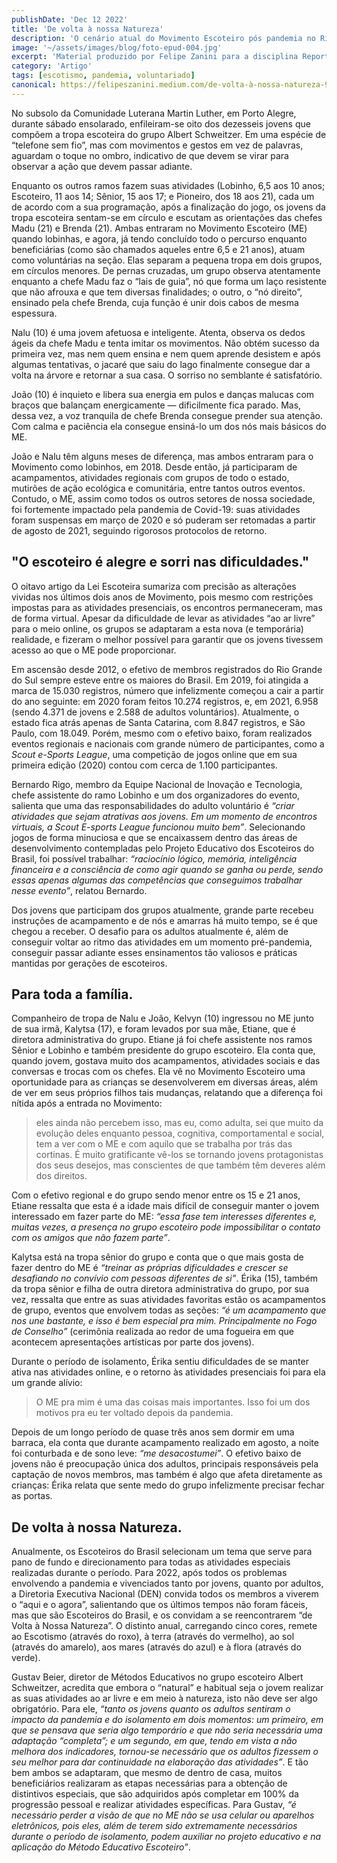 ```yaml
---
publishDate: 'Dec 12 2022'
title: 'De volta à nossa Natureza'
description: 'O cenário atual do Movimento Escoteiro pós pandemia no Rio Grande do Sul e a busca por uma reconstrução de identidade. Material produzido por Felipe Zanini para a disciplina Reportagem e Entrevista, durante a faculdade de Jornalismo (PUCRS).'
image: '~/assets/images/blog/foto-epud-004.jpg'
excerpt: 'Material produzido por Felipe Zanini para a disciplina Reportagem e Entrevista, durante a faculdade de Jornalismo (PUCRS).'
category: 'Artigo'
tags: [escotismo, pandemia, voluntariado]
canonical: https://felipeszanini.medium.com/de-volta-à-nossa-natureza-9201072ae163
---
```


No subsolo da Comunidade Luterana Martin Luther, em Porto Alegre, durante sábado ensolarado, enfileiram-se oito dos dezesseis jovens que compõem a tropa escoteira do grupo Albert Schweitzer. Em uma espécie de “telefone sem fio”, mas com movimentos e gestos em vez de palavras, aguardam o toque no ombro, indicativo de que devem se virar para observar a ação que devem passar adiante.

Enquanto os outros ramos fazem suas atividades (Lobinho, 6,5 aos 10 anos; Escoteiro, 11 aos 14; Sênior, 15 aos 17; e Pioneiro, dos 18 aos 21), cada um de acordo com a sua programação, após a finalização do jogo, os jovens da tropa escoteira sentam-se em círculo e escutam as orientações das chefes Madu (21) e Brenda (21). Ambas entraram no Movimento Escoteiro (ME) quando lobinhas, e agora, já tendo concluído todo o percurso enquanto beneficiárias (como são chamados aqueles entre 6,5 e 21 anos), atuam como voluntárias na seção. Elas separam a pequena tropa em dois grupos, em círculos menores. De pernas cruzadas, um grupo observa atentamente enquanto a chefe Madu faz o “lais de guia”, nó que forma um laço resistente que não afrouxa e que tem diversas finalidades; o outro, o “nó direito”, ensinado pela chefe Brenda, cuja função é unir dois cabos de mesma espessura.

Nalu (10) é uma jovem afetuosa e inteligente. Atenta, observa os dedos ágeis da chefe Madu e tenta imitar os movimentos. Não obtém sucesso da primeira vez, mas nem quem ensina e nem quem aprende desistem e após algumas tentativas, o jacaré que saiu do lago finalmente consegue dar a volta na árvore e retornar a sua casa. O sorriso no semblante é satisfatório.

João (10) é inquieto e libera sua energia em pulos e danças malucas com braços que balançam energicamente — dificilmente fica parado. Mas, dessa vez, a voz tranquila de chefe Brenda consegue prender sua atenção. Com calma e paciência ela consegue ensiná-lo um dos nós mais básicos do ME.

João e Nalu têm alguns meses de diferença, mas ambos entraram para o Movimento como lobinhos, em 2018. Desde então, já participaram de acampamentos, atividades regionais com grupos de todo o estado, mutirões de ação ecológica e comunitária, entre tantos outros eventos. Contudo, o ME, assim como todos os outros setores de nossa sociedade, foi fortemente impactado pela pandemia de Covid-19: suas atividades foram suspensas em março de 2020 e só puderam ser retomadas a partir de agosto de 2021, seguindo rigorosos protocolos de retorno.

## "O escoteiro é alegre e sorri nas dificuldades."

O oitavo artigo da Lei Escoteira sumariza com precisão as alterações vividas nos últimos dois anos de Movimento, pois mesmo com restrições impostas para as atividades presenciais, os encontros permaneceram, mas de forma virtual. Apesar da dificuldade de levar as atividades “ao ar livre” para o meio online, os grupos se adaptaram a esta nova (e temporária) realidade, e fizeram o melhor possível para garantir que os jovens tivessem acesso ao que o ME pode proporcionar.

Em ascensão desde 2012, o efetivo de membros registrados do Rio Grande do Sul sempre esteve entre os maiores do Brasil. Em 2019, foi atingida a marca de 15.030 registros, número que infelizmente começou a cair a partir do ano seguinte: em 2020 foram feitos 10.274 registros, e, em 2021, 6.958 (sendo 4.371 de jovens e 2.588 de adultos voluntários). Atualmente, o estado fica atrás apenas de Santa Catarina, com 8.847 registros, e São Paulo, com 18.049. Porém, mesmo com o efetivo baixo, foram realizados eventos regionais e nacionais com grande número de participantes, como a _Scout e-Sports League_, uma competição de jogos online que em sua primeira edição (2020) contou com cerca de 1.100 participantes.

Bernardo Rigo, membro da Equipe Nacional de Inovação e Tecnologia, chefe assistente do ramo Lobinho e um dos organizadores do evento, salienta que uma das responsabilidades do adulto voluntário é _“criar atividades que sejam atrativas aos jovens. Em um momento de encontros virtuais, a Scout E-sports League funcionou muito bem”_. Selecionando jogos de forma minuciosa e que se encaixassem dentro das áreas de desenvolvimento contempladas pelo Projeto Educativo dos Escoteiros do Brasil, foi possível trabalhar: _“raciocínio lógico, memória, inteligência financeira e a consciência de como agir quando se ganha ou perde, sendo essas apenas algumas das competências que conseguimos trabalhar nesse evento”_, relatou Bernardo.

Dos jovens que participam dos grupos atualmente, grande parte recebeu instruções de acampamento e de nós e amarras há muito tempo, se é que chegou a receber. O desafio para os adultos atualmente é, além de conseguir voltar ao ritmo das atividades em um momento pré-pandemia, conseguir passar adiante esses ensinamentos tão valiosos e práticas mantidas por gerações de escoteiros.

## Para toda a família.

Companheiro de tropa de Nalu e João, Kelvyn (10) ingressou no ME junto de sua irmã, Kalytsa (17), e foram levados por sua mãe, Etiane, que é diretora administrativa do grupo. Etiane já foi chefe assistente nos ramos Sênior e Lobinho e também presidente do grupo escoteiro. Ela conta que, quando jovem, gostava muito dos acampamentos, atividades sociais e das conversas e trocas com os chefes. Ela vê no Movimento Escoteiro uma oportunidade para as crianças se desenvolverem em diversas áreas, além de ver em seus próprios filhos tais mudanças, relatando que a diferença foi nítida após a entrada no Movimento:

> eles ainda não percebem isso, mas eu, como adulta, sei que muito da evolução deles enquanto pessoa, cognitiva, comportamental e social, tem a ver com o ME e com aquilo que se trabalha por trás das cortinas. É muito gratificante vê-los se tornando jovens protagonistas dos seus desejos, mas conscientes de que também têm deveres além dos direitos.

Com o efetivo regional e do grupo sendo menor entre os 15 e 21 anos, Etiane ressalta que esta é a idade mais difícil de conseguir manter o jovem interessado em fazer parte do ME: _“essa fase tem interesses diferentes e, muitas vezes, a presença no grupo escoteiro pode impossibilitar o contato com os amigos que não fazem parte”_.

Kalytsa está na tropa sênior do grupo e conta que o que mais gosta de fazer dentro do ME é _“treinar as próprias dificuldades e crescer se desafiando no convívio com pessoas diferentes de si”_. Érika (15), também da tropa sênior e filha de outra diretora administrativa do grupo, por sua vez, ressalta que entre as suas atividades favoritas estão os acampamentos de grupo, eventos que envolvem todas as seções: _“é um acampamento que nos une bastante, e isso é bem especial pra mim. Principalmente no Fogo de Conselho”_ (cerimônia realizada ao redor de uma fogueira em que acontecem apresentações artísticas por parte dos jovens).

Durante o período de isolamento, Érika sentiu dificuldades de se manter ativa nas atividades online, e o retorno às atividades presenciais foi para ela um grande alívio:

> O ME pra mim é uma das coisas mais importantes. Isso foi um dos motivos pra eu ter voltado depois da pandemia.

Depois de um longo período de quase três anos sem dormir em uma barraca, ela conta que durante acampamento realizado em agosto, a noite foi conturbada e de sono leve: _“me desacostumei”_. O efetivo baixo de jovens não é preocupação única dos adultos, principais responsáveis pela captação de novos membros, mas também é algo que afeta diretamente as crianças: Érika relata que sente medo do grupo infelizmente precisar fechar as portas.

## De volta à nossa Natureza.

Anualmente, os Escoteiros do Brasil selecionam um tema que serve para pano de fundo e direcionamento para todas as atividades especiais realizadas durante o período. Para 2022, após todos os problemas envolvendo a pandemia e vivenciados tanto por jovens, quanto por adultos, a Diretoria Executiva Nacional (DEN) convida todos os membros a viverem o “aqui e o agora”, salientando que os últimos tempos não foram fáceis, mas que são Escoteiros do Brasil, e os convidam a se reencontrarem “de Volta à Nossa Natureza”. O distinto anual, carregando cinco cores, remete ao Escotismo (através do roxo), à terra (através do vermelho), ao sol (através do amarelo), aos mares (através do azul) e à flora (através do verde).

Gustav Beier, diretor de Métodos Educativos no grupo escoteiro Albert Schweitzer, acredita que embora o “natural” e habitual seja o jovem realizar as suas atividades ao ar livre e em meio à natureza, isto não deve ser algo obrigatório. Para ele, _“tanto os jovens quanto os adultos sentiram o impacto da pandemia e do isolamento em dois momentos: um primeiro, em que se pensava que seria algo temporário e que não seria necessária uma adaptação “completa”; e um segundo, em que, tendo em vista a não melhora dos indicadores, tornou-se necessário que os adultos fizessem o seu melhor para dar continuidade na elaboração das atividades”_. E tão bem ambos se adaptaram, que mesmo de dentro de casa, muitos beneficiários realizaram as etapas necessárias para a obtenção de distintivos especiais, que são adquiridos após completar em 100% da progressão pessoal e realizar atividades específicas. Para Gustav, _“é necessário perder a visão de que no ME não se usa celular ou aparelhos eletrônicos, pois eles, além de terem sido extremamente necessários durante o período de isolamento, podem auxiliar no projeto educativo e na aplicação do Método Educativo Escoteiro”_.
